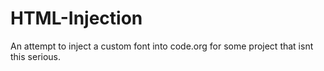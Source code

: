 # HTML-Injection
An attempt to inject a custom font into code.org for some project that isnt this serious.
